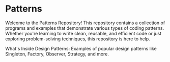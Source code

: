 # Patterns
Welcome to the Patterns Repository! This repository contains a collection of programs and examples that demonstrate various types of coding patterns. Whether you're learning to write clean, reusable, and efficient code or just exploring problem-solving techniques, this repository is here to help.

What's Inside
Design Patterns: Examples of popular design patterns like Singleton, Factory, Observer, Strategy, and more.
